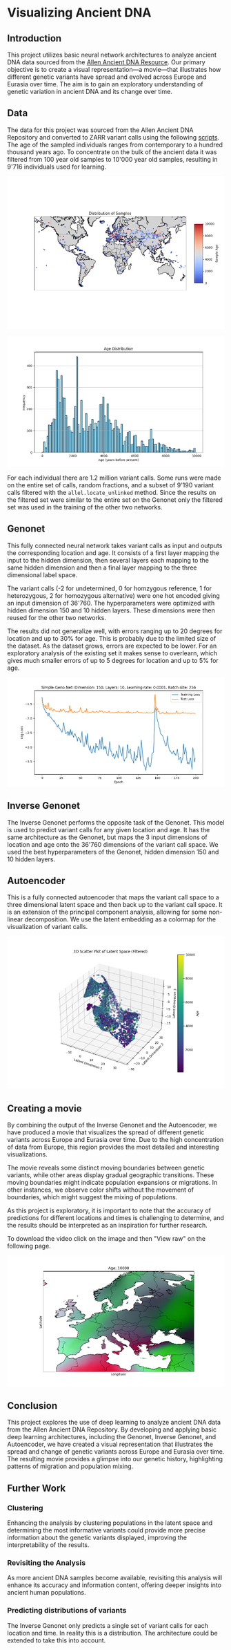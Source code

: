 # Visualizing Ancient DNA

## Introduction

This project utilizes basic neural network architectures to
analyze ancient DNA data sourced from the
[Allen Ancient DNA Resource](https://reich.hms.harvard.edu/allen-ancient-dna-resource-aadr-downloadable-genotypes-present-day-and-ancient-dna-data).
Our primary objective is to create a visual representation—a movie—that illustrates how different genetic variants have
spread and evolved across Europe and Eurasia over time. The aim is to gain an exploratory understanding of genetic
variation in ancient DNA and its change over time.

## Data

The data for this project was sourced from the Allen Ancient DNA Repository and converted to ZARR variant calls using
the following [scripts](https://github.com/davidmoser/adna_retrieval_conversion). The age of the sampled individuals
ranges from contemporary to a hundred thousand years ago.
To concentrate on the bulk of the ancient data it was filtered from 100 year old samples to 10'000 year old samples,
resulting in 9'716 individuals used for learning.

![Sample locations on a map](./results/adna_locations_on_map_small.png)

![Histogram of sample ages](./results/age_histogram.png)

For each individual there are 1.2 million variant calls. Some runs were made on the entire set of calls, random
fractions,
and a subset of 9'190 variant calls filtered with the `allel.locate_unlinked` method. Since the results on the filtered
set were similar to the entire set on the Genonet only the filtered set was used in the training of the other two
networks.

## Genonet

This fully connected neural network takes variant calls as input and outputs the corresponding location and age.
It consists of a first layer mapping the input to the hidden dimension, then several layers each mapping to the same
hidden dimension
and then a final layer mapping to the three dimensional label space.

The variant calls (-2 for undetermined, 0 for homzygous reference, 1 for heterozygous, 2 for homozygous alternative)
were one hot encoded giving an input dimension of 36'760. The hyperparameters were optimized with hidden dimension 150
and 10 hidden layers.
These dimensions were then reused for the other two networks.

The results did not generalize well, with errors ranging up to 20 degrees for location and up to 30% for age. This is
probably due to the limited size of the dataset. As the dataset grows, errors are expected to be lower. For an
exploratory analysis of the existing set it makes sense to overlearn, which gives much smaller errors of up to 5 degrees
for location and up to 5% for age.

![Example loss while learning](./results/loss_many_epochs.png)

## Inverse Genonet

The Inverse Genonet performs the opposite task of the Genonet. This model is used to predict variant calls for
any given location and age. It has the same architecture as the Genonet, but maps the 3 input dimensions of
location and age onto the 36'760 dimensions of the variant call space. We used the best hyperparameters of the
Genonet, hidden dimension 150 and 10 hidden layers.

## Autoencoder

This is a fully connected autoencoder that maps the variant call space to a three dimensional latent space
and then back up to the variant call space. It is an extension of the principal component analysis, allowing for some
non-linear decomposition. We use the latent embedding as a colormap for the visualization of variant calls.

![Samples mapped in latent space](./results/autoencoder_latent_space.png)

## Creating a movie

By combining the output of the Inverse Genonet and the Autoencoder, we have produced a movie that visualizes the spread
of different genetic variants across Europe and Eurasia over time. Due to the high concentration of data from Europe,
this region provides the most detailed and interesting visualizations.

The movie reveals some distinct moving boundaries between genetic variants, while other areas display gradual geographic
transitions.
These moving boundaries might indicate population expansions or migrations. In other instances, we observe color shifts
without the
movement of boundaries, which might suggest the mixing of populations.

As this project is exploratory, it is important to note that the accuracy of predictions for different locations and
times is challenging to determine, and the results should be interpreted as an inspiration for further research.

To download the video click on the image and then "View raw" on the following page.

[![Video of DNA variants in Europe](./results/geno_movie_europe_thumb.png)](./results/geno_movie_europe.mp4)

## Conclusion

This project explores the use of deep learning to analyze ancient DNA data from the Allen Ancient DNA Repository. By
developing and applying basic deep learning architectures, including the Genonet, Inverse Genonet, and Autoencoder, we
have created a visual representation that illustrates the spread and change of genetic variants
across Europe and Eurasia over time. The resulting movie provides a glimpse into our genetic history,
highlighting patterns of migration and population mixing.

## Further Work

### Clustering

Enhancing the analysis by clustering populations in the latent space and determining the most informative variants could
provide more precise information about the genetic variants displayed, improving the interpretability of the results.

### Revisiting the Analysis

As more ancient DNA samples become available, revisiting this analysis will enhance its accuracy and information
content, offering deeper insights into ancient human populations.

### Predicting distributions of variants

The Inverse Genonet only predicts a single set of variant calls for each location and time. In reality this is a
distribution. The architecture could be extended to take this into account.